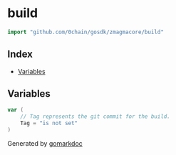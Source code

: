 <!-- Code generated by gomarkdoc. DO NOT EDIT -->

# build

```go
import "github.com/0chain/gosdk/zmagmacore/build"
```

## Index

- [Variables](<#variables>)


## Variables

<a name="Tag"></a>

```go
var (
    // Tag represents the git commit for the build.
    Tag = "is not set"
)
```

Generated by [gomarkdoc](<https://github.com/princjef/gomarkdoc>)
